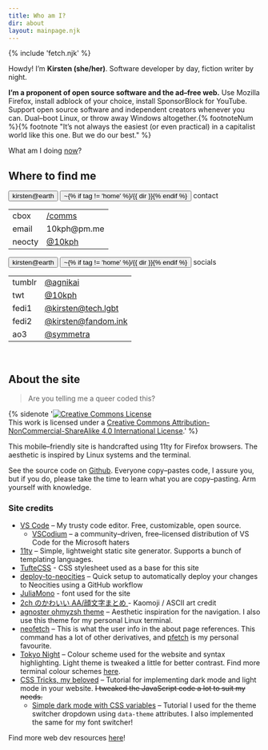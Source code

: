 ```yaml
---
title: Who am I?
dir: about
layout: mainpage.njk
---
```


{% include 'fetch.njk' %}

Howdy! I’m **Kirsten (she/her)**. Software developer by day, fiction writer by night.

**I’m a proponent of open source software and the ad–free web.** Use Mozilla Firefox, install adblock of your choice, install SponsorBlock for YouTube. Support open source software and independent creators whenever you can. Dual–boot Linux, or throw away Windows altogether.{% footnoteNum %}{% footnote "It’s not always the easiest (or even practical) in a capitalist world like this one. But we do our best." %}

What am I doing [now](/now)?

## Where to find me

<section class="terminal navbox">
  <p>
    <button class="btn host" tabindex="-1"><span>kirsten@earth</span></button>
    <button class="btn dir2" tabindex="-1">
      <span>~{% if tag != 'home' %}/{{ dir }}{% endif %}</span>
    </button>
    contact
  </p>
  <div class="fetch-box">
    <table class="fetch">
      <tr>
        <td class="fetch">cbox</td>
        <td><a href="/comms">/comms</a></td>
      </tr>
      <tr>
        <td class="fetch">email</td>
        <td>10kph@pm.me</td>
      </tr>
      <tr>
        <td class="fetch">neocty</td>
        <td><a href="https://neocities.org/site/10kph">@10kph</a></td>
      </tr>
    </table>
  </div>
  <p>
    <button class="btn host" tabindex="-1"><span>kirsten@earth</span></button>
    <button class="btn dir2" tabindex="-1">
      <span>~{% if tag != 'home' %}/{{ dir }}{% endif %}</span>
    </button>
    socials
  </p>
  <div class="fetch-box">
    <table class="fetch">
      <tr>
        <td class="fetch">tumblr</td>
        <td><a href="https://agnikai.tumblr.com/" rel="me">@agnikai</a></td>
      </tr>
      <tr>
        <td class="fetch">twt</td>
        <td><a href="https://twitter.com/10kph" rel="me">@10kph</a></td>
      </tr>
      <tr>
        <td class="fetch">fedi1</td>
        <td><a rel="me" href="https://tech.lgbt/@kirsten">@kirsten@tech.lgbt</a></td>
      </tr>
      <tr>
        <td class="fetch">fedi2</td>
        <td><a rel="me" href="https://fandom.ink/@kirsten">@kirsten@fandom.ink</a></td>
      </tr>
      <tr>
        <td class="fetch">ao3</td>
        <td><a href="https://archiveofourown.org/users/symmetra" rel="me">@symmetra</a></td>
      </tr>
    </table>
  </div>
</section>

<br />

## About the site

> Are you telling me a queer coded this?

{% sidenote '<a rel="license" href="http://creativecommons.org/licenses/by-nc-sa/4.0/"><img alt="Creative Commons License" style="border-width:0" src="https://i.creativecommons.org/l/by-nc-sa/4.0/80x15.png" /></a><br />This work is licensed under a <a rel="license" href="http://creativecommons.org/licenses/by-nc-sa/4.0/">Creative Commons Attribution-NonCommercial-ShareAlike 4.0 International License</a>.' %}

This mobile–friendly site is handcrafted using 11ty for Firefox browsers. The aesthetic is inspired by Linux systems and the terminal.

See the source code on [Github](https://github.com/tencurse/neocities). Everyone copy–pastes code, I assure you, but if you do, please take the time to learn what you are copy–pasting. Arm yourself with knowledge.

### Site credits

- [VS Code](https://code.visualstudio.com/) – My trusty code editor. Free, customizable, open source.
  - [VSCodium](https://vscodium.com/) – a community–driven, free–licensed distribution of VS Code for the Microsoft haters
- [11ty](https://www.11ty.dev/docs/getting-started/) – Simple, lightweight static site generator. Supports a bunch of templating languages.
- [TufteCSS](https://github.com/edwardtufte/tufte-css) - CSS stylesheet used as a base for this site
- [deploy-to-neocities](https://deploy-to-neocities.neocities.org/) – Quick setup to automatically deploy your changes to Neocities using a GitHub workflow
- [JuliaMono](https://juliamono.netlify.app/) - font used for the site
- [2ch のかわいい AA/顔文字まとめ ](https://2ch-aa.blogspot.com/) - Kaomoji / ASCII art credit
- [agnoster ohmyzsh theme](https://github.com/ohmyzsh/ohmyzsh/wiki/Themes#agnoster) – Aesthetic inspiration for the navigation. I also use this theme for my personal Linux terminal.
- [neofetch](https://github.com/dylanaraps/neofetch) – This is what the user info in the about page references. This command has a lot of other derivatives, and [pfetch](https://github.com/dylanaraps/pfetch) is my personal favourite.
- [Tokyo Night](https://github.com/folke/tokyonight.nvim) – Colour scheme used for the website and syntax highlighting. Light theme is tweaked a little for better contrast. Find more terminal colour schemes [here](https://gogh-co.github.io/Gogh/).
- [CSS Tricks, my beloved](https://css-tricks.com/a-complete-guide-to-dark-mode-on-the-web) – Tutorial for implementing dark mode and light mode in your website. ~~I tweaked the JavaScript code a lot to suit my needs.~~
  - [Simple dark mode with CSS variables](https://lukelowrey.com/css-variable-theme-switcher/) – Tutorial I used for the theme switcher dropdown using `data-theme` attributes. I also implemented the same for my font switcher!

Find more web dev resources [here](/resources/dev)!
